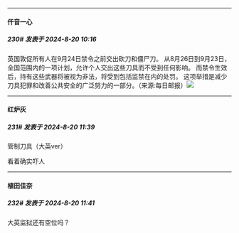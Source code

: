 ﻿
*****

####  仟音一心  
##### 230#       发表于 2024-8-20 10:16

英国敦促所有人在9月24日禁令之前交出砍刀和僵尸刀。
从8月26日到9月23日，全国范围内的一项计划，允许个人交出这些刀具而不受到任何影响。
而禁令生效后，持有这些武器将被视为非法，将受到包括监禁在内的处罚。
这项举措是减少刀具犯罪和改善公共安全的广泛努力的一部分。（来源:每日邮报）
 ​​​<img src="https://p.sda1.dev/19/76b51001ff685160ddd547df86372b21/image.jpg" referrerpolicy="no-referrer">


*****

####  红炉灰  
##### 231#       发表于 2024-8-20 11:39

管制刀具（大英ver）

看着确实吓人

*****

####  植田佳奈  
##### 232#       发表于 2024-8-20 11:41

大英监狱还有空位吗？

